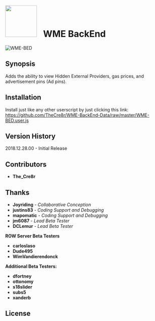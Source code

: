 <link href="https://github.com/TheCre8r/WME-BackEnd-Data/raw/master/styles/index.css" rel="stylesheet"></link>
<h1><img id="wme-bed-img" src="https://raw.githubusercontent.com/TheCre8r/WME-BackEnd-Data/master/images/fa-bed.svg?sanitize=true" width="100">&nbsp;&nbsp;&nbsp;WME BackEnd</h1>

![WME-BED](https://github.com/TheCre8r/WME-BackEnd-Data/blob/master/images/WMEBED.PNG?raw=true)

## Synopsis

Adds the ability to view Hidden External Providers, gas prices, and advertisement pins (Ad pins).

## Installation

Install just like any other userscript by just clicking this link:
https://github.com/TheCre8r/WME-BackEnd-Data/raw/master/WME-BED.user.js

## Version History

2018.12.28.00 - Initial Release

## Contributors

* **The_Cre8r**

## Thanks

* **Joyriding** - *Collaborative Conception*
* **justins83** - *Coding Support and Debugging*
* **mapomatic** - *Coding Support and Debugging*
* **jm6087** - *Lead Beta Tester*
* **DCLemur** - *Lead Beta Tester*

**ROW Server Beta Testers**
* **carloslaso**
* **Dude495**
* **WimVandierendonck**

**Additional Beta Testers:**
* **dfortney**
* **ottonomy**
* **s18slider**
* **subs5**
* **xanderb**

## License

